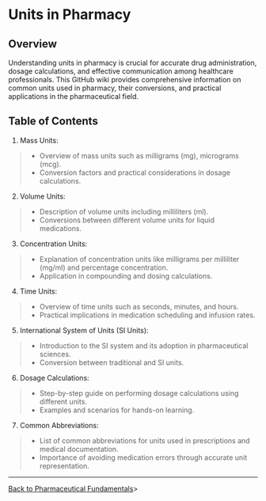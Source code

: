 # Units in Pharmacy
## Overview
Understanding units in pharmacy is crucial for accurate drug administration, dosage calculations, and effective communication among healthcare professionals. This GitHub wiki provides comprehensive information on common units used in pharmacy, their conversions, and practical applications in the pharmaceutical field.

## Table of Contents

1. Mass Units:
> * Overview of mass units such as milligrams (mg), micrograms (mcg).
> * Conversion factors and practical considerations in dosage calculations.

2. Volume Units:
> * Description of volume units including milliliters (ml).
> * Conversions between different volume units for liquid medications.

3. Concentration Units:
> * Explanation of concentration units like milligrams per milliliter (mg/ml) and percentage concentration.
> * Application in compounding and dosing calculations.

4. Time Units:
> * Overview of time units such as seconds, minutes, and hours.
> * Practical implications in medication scheduling and infusion rates.

5. International System of Units (SI Units):
> * Introduction to the SI system and its adoption in pharmaceutical sciences.
> * Conversion between traditional and SI units.

6. Dosage Calculations:
> * Step-by-step guide on performing dosage calculations using different units.
> * Examples and scenarios for hands-on learning.

7. Common Abbreviations:
> * List of common abbreviations for units used in prescriptions and medical documentation.
> * Importance of avoiding medication errors through accurate unit representation.

***

[Back to Pharmaceutical Fundamentals](https://github.com/hmislk/hmis/wiki/Pharmaceutical-Fundamentals)> 